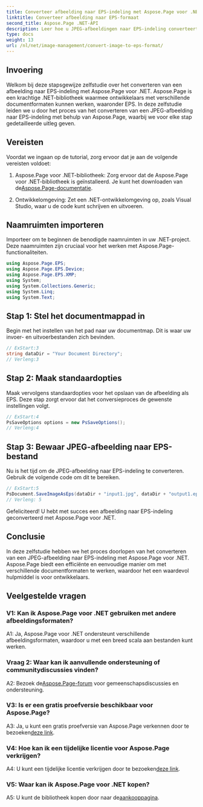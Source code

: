 ```yaml
---
title: Converteer afbeelding naar EPS-indeling met Aspose.Page voor .NET
linktitle: Converteer afbeelding naar EPS-formaat
second_title: Aspose.Page .NET-API
description: Leer hoe u JPEG-afbeeldingen naar EPS-indeling converteert met Aspose.Page voor .NET. Een uitgebreide handleiding met stapsgewijze instructies.
type: docs
weight: 13
url: /nl/net/image-management/convert-image-to-eps-format/
---
```

## Invoering

Welkom bij deze stapsgewijze zelfstudie over het converteren van een afbeelding naar EPS-indeling met Aspose.Page voor .NET. Aspose.Page is een krachtige .NET-bibliotheek waarmee ontwikkelaars met verschillende documentformaten kunnen werken, waaronder EPS. In deze zelfstudie leiden we u door het proces van het converteren van een JPEG-afbeelding naar EPS-indeling met behulp van Aspose.Page, waarbij we voor elke stap gedetailleerde uitleg geven.

## Vereisten

Voordat we ingaan op de tutorial, zorg ervoor dat je aan de volgende vereisten voldoet:

1.  Aspose.Page voor .NET-bibliotheek: Zorg ervoor dat de Aspose.Page voor .NET-bibliotheek is geïnstalleerd. Je kunt het downloaden van de[Aspose.Page-documentatie](https://reference.aspose.com/page/net/).

2. Ontwikkelomgeving: Zet een .NET-ontwikkelomgeving op, zoals Visual Studio, waar u de code kunt schrijven en uitvoeren.

## Naamruimten importeren

Importeer om te beginnen de benodigde naamruimten in uw .NET-project. Deze naamruimten zijn cruciaal voor het werken met Aspose.Page-functionaliteiten.

```csharp
using Aspose.Page.EPS;
using Aspose.Page.EPS.Device;
using Aspose.Page.EPS.XMP;
using System;
using System.Collections.Generic;
using System.Linq;
using System.Text;
```

## Stap 1: Stel het documentmappad in

Begin met het instellen van het pad naar uw documentmap. Dit is waar uw invoer- en uitvoerbestanden zich bevinden.

```csharp
// ExStart:3
string dataDir = "Your Document Directory";
// Verleng:3
```

## Stap 2: Maak standaardopties

Maak vervolgens standaardopties voor het opslaan van de afbeelding als EPS. Deze stap zorgt ervoor dat het conversieproces de gewenste instellingen volgt.

```csharp
// ExStart:4
PsSaveOptions options = new PsSaveOptions();
// Verleng:4
```

## Stap 3: Bewaar JPEG-afbeelding naar EPS-bestand

Nu is het tijd om de JPEG-afbeelding naar EPS-indeling te converteren. Gebruik de volgende code om dit te bereiken.

```csharp
// ExStart:5
PsDocument.SaveImageAsEps(dataDir + "input1.jpg", dataDir + "output1.eps", options);
// Verleng: 5
```

Gefeliciteerd! U hebt met succes een afbeelding naar EPS-indeling geconverteerd met Aspose.Page voor .NET.

## Conclusie

In deze zelfstudie hebben we het proces doorlopen van het converteren van een JPEG-afbeelding naar EPS-indeling met Aspose.Page voor .NET. Aspose.Page biedt een efficiënte en eenvoudige manier om met verschillende documentformaten te werken, waardoor het een waardevol hulpmiddel is voor ontwikkelaars.

## Veelgestelde vragen

### V1: Kan ik Aspose.Page voor .NET gebruiken met andere afbeeldingsformaten?

A1: Ja, Aspose.Page voor .NET ondersteunt verschillende afbeeldingsformaten, waardoor u met een breed scala aan bestanden kunt werken.

### Vraag 2: Waar kan ik aanvullende ondersteuning of communitydiscussies vinden?

 A2: Bezoek de[Aspose.Page-forum](https://forum.aspose.com/c/page/39) voor gemeenschapsdiscussies en ondersteuning.

### V3: Is er een gratis proefversie beschikbaar voor Aspose.Page?

 A3: Ja, u kunt een gratis proefversie van Aspose.Page verkennen door te bezoeken[deze link](https://releases.aspose.com/).

### V4: Hoe kan ik een tijdelijke licentie voor Aspose.Page verkrijgen?

 A4: U kunt een tijdelijke licentie verkrijgen door te bezoeken[deze link](https://purchase.aspose.com/temporary-license/).

### V5: Waar kan ik Aspose.Page voor .NET kopen?

A5: U kunt de bibliotheek kopen door naar de[aankooppagina](https://purchase.aspose.com/buy).